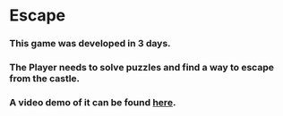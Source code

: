 # Escape 
### This game was developed in 3 days.
### The Player needs to solve puzzles and find a way to escape from the castle.
### A video demo of it can be found <a href="https://youtu.be/_GAQDSOyqc4">here</a>.
